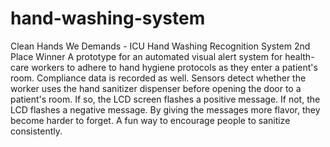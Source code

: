 # hand-washing-system
Clean Hands We Demands - ICU Hand Washing Recognition System 2nd Place Winner
A prototype for an automated visual alert system for health-care workers to adhere to hand hygiene protocols as they enter a patient's room. Compliance data is recorded as well. Sensors detect whether the worker uses the hand sanitizer dispenser before opening the door to a patient's room. If so, the LCD screen flashes a positive message. If not, the LCD flashes a negative message. By giving the messages more flavor, they become harder to forget. A fun way to encourage people to sanitize consistently. 
